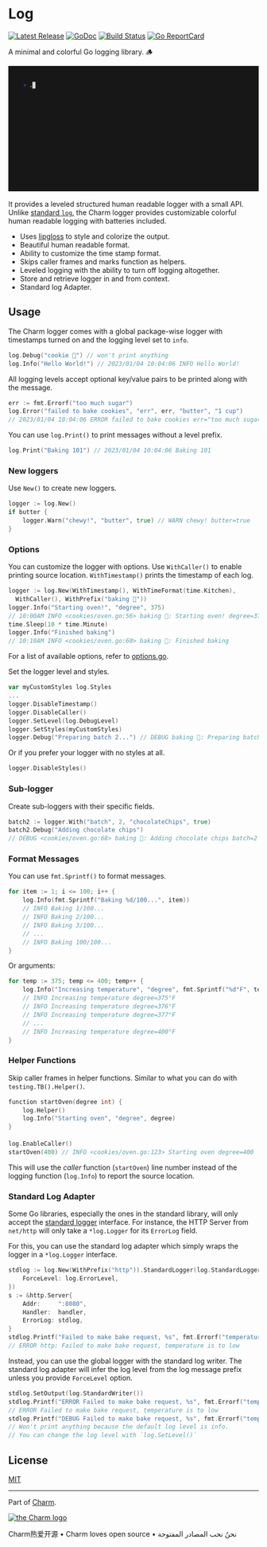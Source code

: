# Log

[![Latest Release](https://img.shields.io/github/release/charmbracelet/log.svg)](https://github.com/charmbracelet/log/releases)
[![GoDoc](https://godoc.org/github.com/golang/gddo?status.svg)](https://pkg.go.dev/github.com/charmbracelet/log?tab=doc)
[![Build Status](https://github.com/charmbracelet/log/workflows/build/badge.svg)](https://github.com/charmbracelet/log/actions)
[![Go ReportCard](https://goreportcard.com/badge/charmbracelet/log)](https://goreportcard.com/report/charmbracelet/log)

A minimal and colorful Go logging library. 🪵

![Demo](./demo.gif)

It provides a leveled structured human readable logger with a small API. Unlike
[standard `log`][stdlog], the Charm logger provides customizable colorful human
readable logging with batteries included.

- Uses [lipgloss][lipgloss] to style and colorize the output.
- Beautiful human readable format.
- Ability to customize the time stamp format.
- Skips caller frames and marks function as helpers.
- Leveled logging with the ability to turn off logging altogether.
- Store and retrieve logger in and from context.
- Standard log Adapter.

## Usage

The Charm logger comes with a global package-wise logger with timestamps turned
on and the logging level set to `info`.

```go
log.Debug("cookie 🍪") // won't print anything
log.Info("Hello World!") // 2023/01/04 10:04:06 INFO Hello World!
```

All logging levels accept optional key/value pairs to be printed along with the
message.

```go
err := fmt.Errorf("too much sugar")
log.Error("failed to bake cookies", "err", err, "butter", "1 cup")
// 2023/01/04 10:04:06 ERROR failed to bake cookies err="too much sugar" butter="1 cup"
```

You can use `log.Print()` to print messages without a level prefix.

```go
log.Print("Baking 101") // 2023/01/04 10:04:06 Baking 101
```

### New loggers

Use `New()` to create new loggers.

```go
logger := log.New()
if butter {
    logger.Warn("chewy!", "butter", true) // WARN chewy! butter=true
}
```

### Options

You can customize the logger with options. Use `WithCaller()` to enable printing
source location. `WithTimestamp()` prints the timestamp of each log.

```go
logger := log.New(WithTimestamp(), WithTimeFormat(time.Kitchen),
  WithCaller(), WithPrefix("baking 🍪"))
logger.Info("Starting oven!", "degree", 375)
// 10:00AM INFO <cookies/oven.go:56> baking 🍪: Starting oven! degree=375
time.Sleep(10 * time.Minute)
logger.Info("Finished baking")
// 10:10AM INFO <cookies/oven.go:60> baking 🍪: Finished baking
```

For a list of available options, refer to [options.go](./options.go).

Set the logger level and styles.

```go
var myCustomStyles log.Styles
...
logger.DisableTimestamp()
logger.DisableCaller()
logger.SetLevel(log.DebugLevel)
logger.SetStyles(myCustomStyles)
logger.Debug("Preparing batch 2...") // DEBUG baking 🍪: Preparing batch 2...
```

Or if you prefer your logger with no styles at all.

```go
logger.DisableStyles()
```

### Sub-logger

Create sub-loggers with their specific fields.

```go
batch2 := logger.With("batch", 2, "chocolateChips", true)
batch2.Debug("Adding chocolate chips")
// DEBUG <cookies/oven.go:68> baking 🍪: Adding chocolate chips batch=2 chocolateChips=true
```

### Format Messages

You can use `fmt.Sprintf()` to format messages.

```go
for item := 1; i <= 100; i++ {
    log.Info(fmt.Sprintf("Baking %d/100...", item))
    // INFO Baking 1/100...
    // INFO Baking 2/100...
    // INFO Baking 3/100...
    // ...
    // INFO Baking 100/100...
}
```

Or arguments:

```go
for temp := 375; temp <= 400; temp++ {
    log.Info("Increasing temperature", "degree", fmt.Sprintf("%d°F", temp))
    // INFO Increasing temperature degree=375°F
    // INFO Increasing temperature degree=376°F
    // INFO Increasing temperature degree=377°F
    // ...
    // INFO Increasing temperature degree=400°F
}
```

### Helper Functions

Skip caller frames in helper functions. Similar to what you can do with
`testing.TB().Helper()`.

```go
function startOven(degree int) {
    log.Helper()
    log.Info("Starting oven", "degree", degree)
}

log.EnableCaller()
startOven(400) // INFO <cookies/oven.go:123> Starting oven degree=400
```

This will use the _caller_ function (`startOven`) line number instead of the
logging function (`log.Info`) to report the source location.

### Standard Log Adapter

Some Go libraries, especially the ones in the standard library, will only accept
the [standard logger][stdlog] interface. For instance, the HTTP Server from
`net/http` will only take a `*log.Logger` for its `ErrorLog` field.

For this, you can use the standard log adapter which simply wraps the logger in
a `*log.Logger` interface.

```go
stdlog := log.New(WithPrefix("http")).StandardLogger(log.StandardLoggerOption{
    ForceLevel: log.ErrorLevel,
})
s := &http.Server{
    Addr:     ":8080",
    Handler:  handler,
    ErrorLog: stdlog,
}
stdlog.Printf("Failed to make bake request, %s", fmt.Errorf("temperature is to low"))
// ERROR http: Failed to make bake request, temperature is to low
```

Instead, you can use the global logger with the standard log writer. The
standard log adapter will infer the log level from the log message prefix unless
you provide `ForceLevel` option.

```go
stdlog.SetOutput(log.StandardWriter())
stdlog.Printf("ERROR Failed to make bake request, %s", fmt.Errorf("temperature is to low"))
// ERROR Failed to make bake request, temperature is to low
stdlog.Printf("DEBUG Failed to make bake request, %s", fmt.Errorf("temperature is to low"))
// Won't print anything because the default log level is info.
// You can change the log level with `log.SetLevel()`
```

[lipgloss]: https://github.com/charmbracelet/lipgloss
[stdlog]: https://pkg.go.dev/log

## License

[MIT](https://github.com/charmbracelet/log/raw/master/LICENSE)

---

Part of [Charm](https://charm.sh).

<a href="https://charm.sh/"><img alt="the Charm logo" src="https://stuff.charm.sh/charm-badge.jpg" width="400"></a>

Charm热爱开源 • Charm loves open source • نحنُ نحب المصادر المفتوحة
